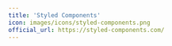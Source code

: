 ```yaml
---
title: 'Styled Components'
icon: images/icons/styled-components.png
official_url: https://styled-components.com/
---
```

